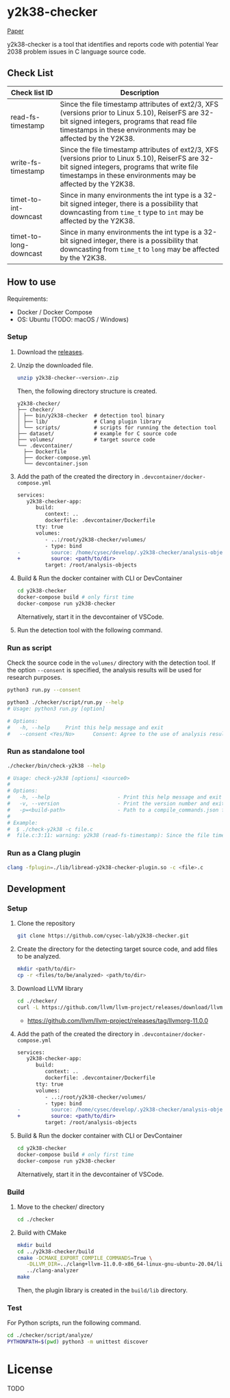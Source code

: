 # y2k38-checker

[Paper](https://ipsj.ixsq.nii.ac.jp/ej/?action=pages_view_main&active_action=repository_view_main_item_detail&item_id=228078&item_no=1&page_id=13&block_id=8)

y2k38-checker is a tool that identifies and reports code with potential Year 2038 problem issues in C language source code.

## Check List

| Check list ID          | Description                                                                                                                                                                                                     |
| ---------------------- | --------------------------------------------------------------------------------------------------------------------------------------------------------------------------------------------------------------- |
| read-fs-timestamp      | Since the file timestamp attributes of ext2/3, XFS (versions prior to Linux 5.10), ReiserFS are 32-bit signed integers, programs that read file timestamps in these environments may be affected by the Y2K38.  |
| write-fs-timestamp     | Since the file timestamp attributes of ext2/3, XFS (versions prior to Linux 5.10), ReiserFS are 32-bit signed integers, programs that write file timestamps in these environments may be affected by the Y2K38. |
| timet-to-int-downcast  | Since in many environments the int type is a 32-bit signed integer, there is a possibility that downcasting from `time_t` type to `int` may be affected by the Y2K38.                                           |
| timet-to-long-downcast | Since in many environments the int type is a 32-bit signed integer, there is a possibility that downcasting from `time_t` to `long` may be affected by the Y2K38.                                               |

## How to use

Requirements:

- Docker / Docker Compose
- OS: Ubuntu (TODO: macOS / Windows)

### Setup

1. Download the [releases](https://github.com/cysec-lab/y2k38-checker/releases/).
2. Unzip the downloaded file.

   ```sh
   unzip y2k38-checker-<version>.zip
   ```

   Then, the following directory structure is created.

   ```
   y2k38-checker/
   ├── checker/
   │ ├── bin/y2k38-checker  # detection tool binary
   │ ├── lib/               # Clang plugin library
   │ └── scripts/           # scripts for running the detection tool
   ├── dataset/             # example for C source code
   ├── volumes/             # target source code
   └── .devcontainer/
     ├── Dockerfile
     ├── docker-compose.yml
     └── devcontainer.json
   ```

3. Add the path of the created the directory in `.devcontainer/docker-compose.yml`

   ```diff
   services:
      y2k38-checker-app:
         build:
            context: ..
            dockerfile: .devcontainer/Dockerfile
         tty: true
         volumes:
            - ..:/root/y2k38-checker/volumes/
            - type: bind
   -          source: /home/cysec/develop/.y2k38-checker/analysis-objects/
   +          source: <path/to/dir>
            target: /root/analysis-objects
   ```

4. Build & Run the docker container with CLI or DevContainer
   ```sh
   cd y2k38-checker
   docker-compose build # only first time
   docker-compose run y2k38-checker
   ```
   Alternatively, start it in the devcontainer of VSCode.
5. Run the detection tool with the following command.

### Run as script

Check the source code in the `volumes/` directory with the detection tool.
If the option `--consent` is specified, the analysis results will be used for research purposes.

```sh
python3 run.py --consent
```

```sh
python3 ./checker/script/run.py --help
# Usage: python3 run.py [option]

# Options:
#   -h, --help     Print this help message and exit
#   --consent <Yes/No>      Consent: Agree to the use of analysis results in our research

```

### Run as standalone tool

```sh
./checker/bin/check-y2k38 --help

# Usage: check-y2k38 [options] <source0>
#
# Options:
#   -h, --help                      - Print this help message and exit
#   -v, --version                   - Print the version number and exit
#   -p=<build-path>                 - Path to a compile_commands.json file
#
# Example:
#  $ ./check-y2k38 -c file.c
#  file.c:3:11: warning: y2k38 (read-fs-timestamp): Since the file timestamp attributes of ext2/3, XFS (versions prior to Linux 5.10), ReiserFS are 32-bit signed integers, programs that read file timestamps in these environments may be affected by the Y2K38.
```

<!-- ```sh
cd ../build
./bin/check-y2k38 -- ../clang+llvm-11.0.0-x86_64-linux-gnu-ubuntu-20.04/bin/clang -c ../../dataset/blacklist/read-fs-timestamp.c
```

JSON Compilation Database を使用して実行することもできる。
この場合、カレントディレクトリは `clang-analyzer/build/` でなくても可。

```sh
pwd # path/to/repo
./build/bin/check-y2k38 -p ./clang-analyzer/compile_commands.json
``` -->

### Run as a Clang plugin

```sh
clang -fplugin=./lib/libread-y2k38-checker-plugin.so -c <file>.c
```

## Development

### Setup

1. Clone the repository
   ```sh
   git clone https://github.com/cysec-lab/y2k38-checker.git
   ```
2. Create the directory for the detecting target source code, and add files to be analyzed.

   ```sh
   mkdir <path/to/dir>
   cp -r <files/to/be/analyzed> <path/to/dir>
   ```

3. Download LLVM library

   ```sh
   cd ./checker/
   curl -L https://github.com/llvm/llvm-project/releases/download/llvmorg-11.0.0/clang+llvm-11.0.0-x86_64-linux-gnu-ubuntu-20.04.tar.xz | tar -Jxf -
   ```

   - https://github.com/llvm/llvm-project/releases/tag/llvmorg-11.0.0

4. Add the path of the created the directory in `.devcontainer/docker-compose.yml`

   ```diff
   services:
      y2k38-checker-app:
         build:
            context: ..
            dockerfile: .devcontainer/Dockerfile
         tty: true
         volumes:
            - ..:/root/y2k38-checker/volumes/
            - type: bind
   -          source: /home/cysec/develop/.y2k38-checker/analysis-objects/
   +          source: <path/to/dir>
            target: /root/analysis-objects
   ```

5. Build & Run the docker container with CLI or DevContainer
   ```sh
   cd y2k38-checker
   docker-compose build # only first time
   docker-compose run y2k38-checker
   ```
   Alternatively, start it in the devcontainer of VSCode.

### Build

1. Move to the checker/ directory

   ```sh
   cd ./checker
   ```

2. Build with CMake

   ```sh
   mkdir build
   cd ../y2k38-checker/build
   cmake -DCMAKE_EXPORT_COMPILE_COMMANDS=True \
      -DLLVM_DIR=../clang+llvm-11.0.0-x86_64-linux-gnu-ubuntu-20.04/lib/cmake/llvm/ \
      ../clang-analyzer
   make
   ```

   Then, the plugin library is created in the `build/lib` directory.

### Test

For Python scripts, run the following command.

```sh
cd ./checker/script/analyze/
PYTHONPATH=$(pwd) python3 -m unittest discover
```

# License

TODO
